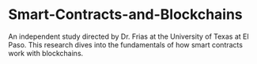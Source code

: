 # Smart-Contracts-and-Blockchains
An independent study directed by Dr. Frias at the University of Texas at El Paso. This research dives into the fundamentals of how smart contracts work with blockchains.
